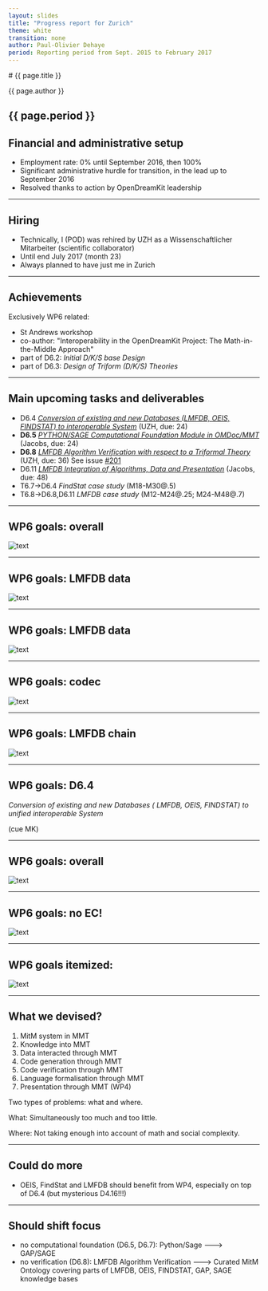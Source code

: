 ```yaml
---
layout: slides
title: "Progress report for Zurich"
theme: white
transition: none
author: Paul-Olivier Dehaye
period: Reporting period from Sept. 2015 to February 2017
---
```


<section data-markdown data-separator="^---\n" data-separator-vertical="^--\n">
# {{ page.title }}

{{ page.author }}

{{ page.period }}
---
## Financial and administrative setup

- Employment rate:     0% until September 2016, then 100%
- Significant administrative hurdle for transition, in the lead up to September 2016 
- Resolved thanks to action by OpenDreamKit leadership

---
## Hiring

- Technically, I (POD) was rehired by UZH as a Wissenschaftlicher Mitarbeiter (scientific collaborator)
- Until end July 2017 (month 23)
- Always planned to have just me in Zurich

---
## Achievements

Exclusively WP6 related:
- St Andrews workshop
- co-author: "Interoperability in the OpenDreamKit Project: The Math-in-the-Middle Approach" 
- part of D6.2: *Initial D/K/S base Design* 
- part of D6.3: *Design of Triform (D/K/S) Theories*

---
## Main upcoming tasks and deliverables

- D6.4 [*Conversion of existing and new Databases (LMFDB, OEIS, FINDSTAT) to interoperable System*](https://github.com/OpenDreamKit/OpenDreamKit/issues/138) (UZH, due: 24)
- **D6.5** [*PYTHON/SAGE Computational Foundation Module in OMDoc/MMT*](https://github.com/OpenDreamKit/OpenDreamKit/issues/139) (Jacobs, due: 24)
- **D6.8** [*LMFDB Algorithm Verification with respect to a Triformal Theory*](https://github.com/OpenDreamKit/OpenDreamKit/issues/142) (UZH, due: 36) See issue [#201](https://github.com/OpenDreamKit/OpenDreamKit/issues/201)
- D6.11 [*LMFDB Integration of Algorithms, Data and Presentation*](https://github.com/OpenDreamKit/OpenDreamKit/issues/135) (Jacobs, due: 48)
- T6.7->D6.4 *FindStat case study* (M18-M30@.5)
- T6.8->D6.8,D6.11 *LMFDB case study* (M12-M24@.25; M24-M48@.7)

---
## WP6 goals: overall

![text](WP6_overall.jpg)

---
## WP6 goals: LMFDB data

![text](WP6_LMFDB_data_01.jpg)

---
## WP6 goals: LMFDB data

![text](WP6_LMFDB_data_02.jpg)

---
## WP6 goals: codec

![text](WP6_LMFDB_codec.jpg)

---
## WP6 goals: LMFDB chain

![text](WP6_LMFDB_chain.jpg)

---
## WP6 goals: D6.4 

*Conversion of existing and new Databases ( LMFDB, OEIS, FINDSTAT) to unified interoperable System*

(cue MK)

---
## WP6 goals: overall

![text](WP6_overall.jpg)

---
## WP6 goals: no EC!

![text](WP6_overall_no_EC.jpg)

---
## WP6 goals itemized: 

![text](WP6_overall_numbered.jpg)

---
## What we devised?

 1. MitM system in MMT 
 1. Knowledge into MMT
 1. Data interacted through MMT
 1. Code generation through MMT
 1. Code verification through MMT
 1. Language formalisation through MMT
 1. Presentation through MMT (WP4)

Two types of problems: what and where. 

What: Simultaneously too much and too little. 

Where: Not taking enough into account of math and social complexity. 

---
## Could do more

 - OEIS, FindStat and LMFDB should benefit from WP4, especially on top of D6.4 (but mysterious D4.16!!!)

---
## Should shift focus

 - no computational foundation (D6.5, D6.7): Python/Sage ---> GAP/SAGE
 - no verification (D6.8): LMFDB Algorithm Verification ---> Curated MitM Ontology covering parts of LMFDB, OEIS, FINDSTAT, GAP, SAGE knowledge bases

</section>
